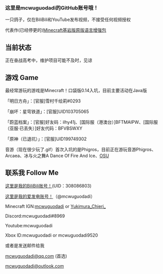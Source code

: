 ### 这里是mcwuguodadi的GitHub账号哦！

一只鸽子，仅在BiliBili和YouTube发布视频，不接受任何视频授权

代表作(已经停更的)[Minecraft基岩版原版语言增强包](https://github.com/mcwuguodadi/Minecraft-Bedrock-Edition-Language-Enhancement-Pack)
## 当前状态

正在奋战高考中，维护项目可能不及时，见谅

## 游戏 Game

最经常游玩的游戏是Minecraft！口袋版0.14入坑，目前主要活动在Java版

「明日方舟」：[官服]雪村千绘莉#0293

「崩坏：星穹铁道」：[官服]UID103705065

「蔚蓝档案」：[官服]好友码：ilhy41j、[国际服（港澳台）]BFTMAIPW、[国际服（亚服·已丢失）]好友代码：BFVBSWXY

「原神（已退坑）」：[官服]UID199749302

音游（现在很少玩了.gif）首次入坑的是Phigros，目前正在游玩音游Phigros、Arcaea、冰与火之舞A Dance Of Fire And Ice、[OSU](https://osu.ppy.sh/users/25092347)
## 联系我 Follow Me
[这里是我的BiliBili账号！](https://space.bilibili.com/308086803)(UID：308086803)

[这里是我的爱发电账号！](https://afdian.net/@mcwuguodadi)（@mcwuguodadi）

Minecraft IGN:[mcwuguodadi](https://namemc.com/profile/mcwuguodadi) or [Yukimura_Chieri_](https://zh-cn.namemc.com/profile/Yukimura_Chieri_.2)

Discord:mcwuguodadi#8969

Youtube:mcwuguodadi

Xbox ID:mcwuguodadi or mcwuguodadi9520

或者是发送邮件给我

mcwuguodadi@qq.com (首选)

mcwuguodadi@outlook.com
